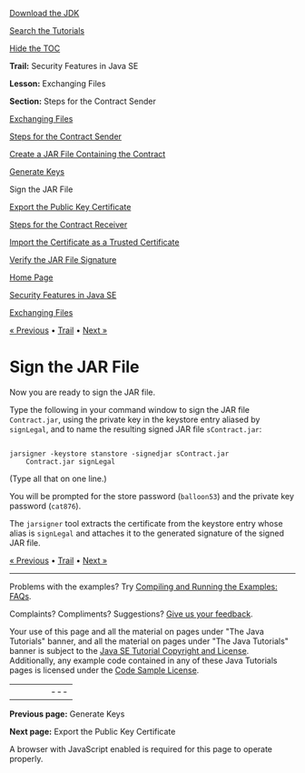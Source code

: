 [Download
the JDK](http://java.sun.com/javase/6/download.jsp)
  
[Search the
Tutorials](../../search.html)
  
[Hide the TOC](javascript:toggleLeft())

**Trail:** Security Features in Java SE
  
**Lesson:** Exchanging Files
  
**Section:** Steps for the Contract Sender

[Exchanging Files](index.html)

[Steps for the Contract Sender](sender.html)

[Create a JAR File Containing the Contract](step1.html)

[Generate Keys](step2.html)

Sign the JAR File

[Export the Public Key Certificate](step4.html)

[Steps for the Contract Receiver](receiver.html)

[Import the Certificate as a Trusted Certificate](rstep1.html)

[Verify the JAR File Signature](rstep2.html)

[Home Page](../../index.html)
>
[Security Features in Java SE](../index.html)
>
[Exchanging Files](index.html)

[« Previous](step2.html) • [Trail](../TOC.html) • [Next »](step4.html)

# Sign the JAR File

Now you are ready to sign the JAR file.

Type the following in your command window to
sign the JAR file `Contract.jar`, using
the private key in the keystore entry aliased by `signLegal`, and
to name the resulting signed JAR file `sContract.jar`:

```

jarsigner -keystore stanstore -signedjar sContract.jar 
    Contract.jar signLegal 

```

(Type all that on one line.)

You will be prompted for the store password (`balloon53`)
and the private key password (`cat876`).

The `jarsigner` tool extracts the certificate
from the keystore entry whose alias
is `signLegal` and attaches it to the generated signature of the
signed JAR file.

[« Previous](step2.html)
•
[Trail](../TOC.html)
•
[Next »](step4.html)

---

Problems with the examples? Try [Compiling and Running
the Examples: FAQs](../../information/run-examples.html).
  
Complaints? Compliments? Suggestions? [Give
us your feedback](http://download.oracle.com/javase/feedback.html).

Your use of this page and all the material on pages under "The Java Tutorials" banner,
and all the material on pages under "The Java Tutorials" banner is subject to the [Java SE Tutorial Copyright
and License](../../information/license.html).
Additionally, any example code contained in any of these Java
Tutorials pages is licensed under the
[Code
Sample License](http://developers.sun.com/license/berkeley_license.html).

|  |  |  |  |  |
| --- | --- | --- | --- | --- |
| |  |  | | --- | --- | | duke image | Oracle logo | | [About Oracle](http://www.oracle.com/us/corporate/index.html) | [Oracle Technology Network](http://www.oracle.com/technology/index.html) | [Terms of Service](https://www.samplecode.oracle.com/servlets/CompulsoryClickThrough?type=TermsOfService) | Copyright © 1995, 2011 Oracle and/or its affiliates. All rights reserved. |

**Previous page:** Generate Keys
  
**Next page:** Export the Public Key Certificate




A browser with JavaScript enabled is required for this page to operate properly.